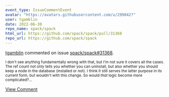 ```yaml
---
event_type: IssueCommentEvent
avatar: "https://avatars.githubusercontent.com/u/299842?"
user: tgamblin
date: 2022-06-30
repo_name: spack/spack
html_url: https://github.com/spack/spack/pull/31368
repo_url: https://github.com/spack/spack
---
```


<a href='https://github.com/tgamblin' target='_blank'>tgamblin</a> commented on issue <a href='https://github.com/spack/spack/pull/31368' target='_blank'>spack/spack#31368</a>.

<small>I don't see anything fundamentally wrong with that, but I'm not sure it covers all the cases.  The ref count not only tells you whether you can uninstall, but also whether you should keep a node in the database (installed or not). I think it still serves the latter purpose in its current form, but wouldn't with this change.  So would *that* logic become more complicated?...</small>

<a href='https://github.com/spack/spack/pull/31368' target='_blank'>View Comment</a>